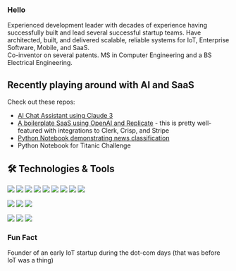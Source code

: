 ### Hello

Experienced development leader with decades of experience having successfully built and lead several successful startup teams. 
Have architected, built, and delivered scalable, reliable systems for IoT, Enterprise Software, Mobile, and SaaS.  
Co-inventor on several patents. MS in Computer Engineering and a BS Electrical Engineering.

## Recently playing around with AI and SaaS 

Check out these repos:
- [AI Chat Assistant using Claude 3](https://github.com/johnscode/claudius-saas)
- [A boilerplate SaaS using OpenAI and Replicate](https://github.com/johnscode/next14-ai-saas) - this is pretty well-featured with integrations to Clerk, Crisp, and Stripe
- [Python Notebook demonstrating news classification](https://github.com/johnscode/py-news-classification)
- Python Notebook for Titanic Challenge 

## 🛠️ Technologies & Tools
![](https://img.shields.io/badge/Code-Golang-informational?style=flat&color=informational&logo=go)
![](https://img.shields.io/badge/Code-Ruby-informational?style=flat&color=informational&logo=ruby)
![](https://img.shields.io/badge/Code-Node-informational?style=flat&color=informational&logo=node.js)
![](https://img.shields.io/badge/Code-Express-blue?style=flat&logo=express)
![](https://img.shields.io/badge/Code-React-informational?style=flat&color=informational&logo=react)
![](https://img.shields.io/badge/Code-TypeScript-informational?style=flat&color=informational&logo=typescript)
![](https://img.shields.io/badge/Code-Swift-informational?style=flat&color=orange&logo=swift)
![](https://img.shields.io/badge/Code-ObjectiveC-informational?style=flat&color=orange&logo=objectivec)
![](https://img.shields.io/badge/Code-Java-informational?style=flat&color=orange&logo=java)

![](https://img.shields.io/badge/Tool-MongoDB-informational?style=flat&color=warning&logo=mongodb)
![](https://img.shields.io/badge/Tool-MySQL-informational?style=flat&color=warning&logo=mysql)
![](https://img.shields.io/badge/Tool-PostGres-informational?style=flat&color=warning&logo=postgres)

![](https://img.shields.io/badge/Tool-Jira-blue?style=flat&color=warning&logo=jira)
![](https://img.shields.io/badge/Tool-AWS-informational?style=flat&color=warning&logo=amazon)
![](https://img.shields.io/badge/Tool-Git-informational?style=flat&color=warning&logo=git)

### Fun Fact
Founder of an early IoT startup during the dot-com days (that was before IoT was a thing)

